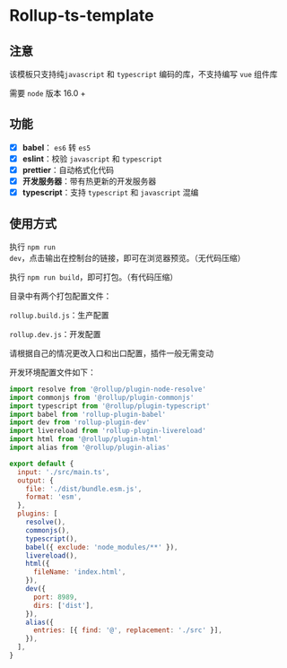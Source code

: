 # Rollup-ts-template

## 注意

该模板只支持纯`javascript` 和 `typescript` 编码的库，不支持编写 `vue` 组件库

需要 `node` 版本 16.0 +

## 功能

- [x] **babel**： `es6` 转 `es5`
- [x] **eslint**：校验 `javascript` 和 `typescript`
- [x] **prettier**：自动格式化代码
- [x] **开发服务器**：带有热更新的开发服务器
- [x] **typescript**：支持 `typescript` 和 `javascript`  混编

## 使用方式

执行 `npm run dev`，点击输出在控制台的链接，即可在浏览器预览。（无代码压缩）

执行 `npm run build`，即可打包。（有代码压缩）

目录中有两个打包配置文件：

`rollup.build.js`：生产配置

`rollup.dev.js`：开发配置

请根据自己的情况更改入口和出口配置，插件一般无需变动

开发环境配置文件如下：

```js
import resolve from '@rollup/plugin-node-resolve'
import commonjs from '@rollup/plugin-commonjs'
import typescript from '@rollup/plugin-typescript'
import babel from 'rollup-plugin-babel'
import dev from 'rollup-plugin-dev'
import livereload from 'rollup-plugin-livereload'
import html from '@rollup/plugin-html'
import alias from '@rollup/plugin-alias'

export default {
  input: './src/main.ts',
  output: {
    file: './dist/bundle.esm.js',
    format: 'esm',
  },
  plugins: [
    resolve(),
    commonjs(),
    typescript(),
    babel({ exclude: 'node_modules/**' }),
    livereload(),
    html({
      fileName: 'index.html',
    }),
    dev({
      port: 8989,
      dirs: ['dist'],
    }),
    alias({
      entries: [{ find: '@', replacement: './src' }],
    }),
  ],
}
```

